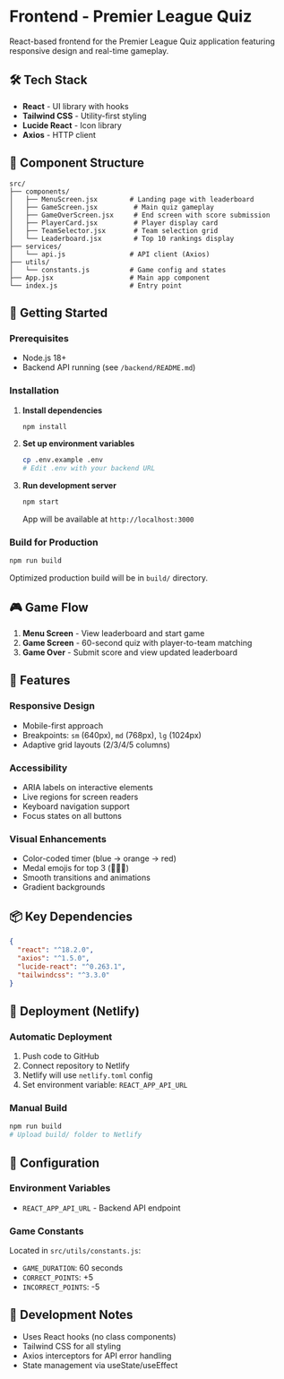 # Frontend - Premier League Quiz

React-based frontend for the Premier League Quiz application featuring responsive design and real-time gameplay.

## 🛠️ Tech Stack

- **React** - UI library with hooks
- **Tailwind CSS** - Utility-first styling
- **Lucide React** - Icon library
- **Axios** - HTTP client

## 📁 Component Structure

```
src/
├── components/
│   ├── MenuScreen.jsx        # Landing page with leaderboard
│   ├── GameScreen.jsx         # Main quiz gameplay
│   ├── GameOverScreen.jsx     # End screen with score submission
│   ├── PlayerCard.jsx         # Player display card
│   ├── TeamSelector.jsx       # Team selection grid
│   └── Leaderboard.jsx        # Top 10 rankings display
├── services/
│   └── api.js                # API client (Axios)
├── utils/
│   └── constants.js          # Game config and states
├── App.jsx                   # Main app component
└── index.js                  # Entry point
```

## 🚀 Getting Started

### Prerequisites
- Node.js 18+
- Backend API running (see `/backend/README.md`)

### Installation

1. **Install dependencies**
   ```bash
   npm install
   ```

2. **Set up environment variables**
   ```bash
   cp .env.example .env
   # Edit .env with your backend URL
   ```

3. **Run development server**
   ```bash
   npm start
   ```

   App will be available at `http://localhost:3000`

### Build for Production

```bash
npm run build
```

Optimized production build will be in `build/` directory.

## 🎮 Game Flow

1. **Menu Screen** - View leaderboard and start game
2. **Game Screen** - 60-second quiz with player-to-team matching
3. **Game Over** - Submit score and view updated leaderboard

## 🎨 Features

### Responsive Design
- Mobile-first approach
- Breakpoints: `sm` (640px), `md` (768px), `lg` (1024px)
- Adaptive grid layouts (2/3/4/5 columns)

### Accessibility
- ARIA labels on interactive elements
- Live regions for screen readers
- Keyboard navigation support
- Focus states on all buttons

### Visual Enhancements
- Color-coded timer (blue → orange → red)
- Medal emojis for top 3 (🥇🥈🥉)
- Smooth transitions and animations
- Gradient backgrounds

## 📦 Key Dependencies

```json
{
  "react": "^18.2.0",
  "axios": "^1.5.0",
  "lucide-react": "^0.263.1",
  "tailwindcss": "^3.3.0"
}
```

## 🚀 Deployment (Netlify)

### Automatic Deployment
1. Push code to GitHub
2. Connect repository to Netlify
3. Netlify will use `netlify.toml` config
4. Set environment variable: `REACT_APP_API_URL`

### Manual Build
```bash
npm run build
# Upload build/ folder to Netlify
```

## 🔧 Configuration

### Environment Variables
- `REACT_APP_API_URL` - Backend API endpoint

### Game Constants
Located in `src/utils/constants.js`:
- `GAME_DURATION`: 60 seconds
- `CORRECT_POINTS`: +5
- `INCORRECT_POINTS`: -5

## 📝 Development Notes

- Uses React hooks (no class components)
- Tailwind CSS for all styling
- Axios interceptors for API error handling
- State management via useState/useEffect
